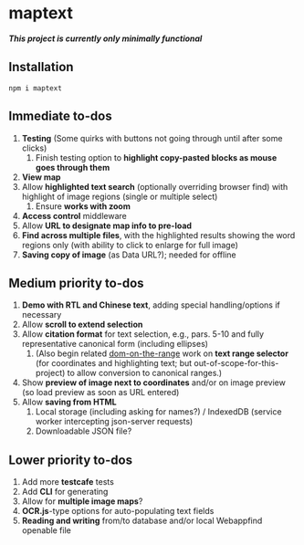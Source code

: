 # maptext

***This project is currently only minimally functional***

## Installation

```
npm i maptext
```

## Immediate to-dos

1. **Testing** (Some quirks with buttons not going through until after
    some clicks)
    1. Finish testing option to
        **highlight copy-pasted blocks as mouse goes through them**
1. **View map**
  1. Allow **highlighted text search** (optionally overriding browser
      find) with highlight of image regions (single or multiple select)
      1. Ensure **works with zoom**
1. **Access control** middleware
1. Allow **URL to designate map info to pre-load**
1. **Find across multiple files**, with the highlighted
      results showing the word regions only (with
      ability to click to enlarge for full image)
1. **Saving copy of image** (as Data URL?); needed for offline

## Medium priority to-dos

1. **Demo with RTL and Chinese text**, adding special
    handling/options if necessary
1. Allow **scroll to extend selection**
1. Allow **citation format** for text selection, e.g., pars. 5-10 and
    fully representative canonical form (including ellipses)
    1. (Also begin related [dom-on-the-range](http://github.com/brettz9/dom-on-the-range)
      work on **text range selector** (for coordinates and
        highlighting text; but out-of-scope-for-this-project) to
        allow conversion to canonical ranges.)
1. Show **preview of image next to coordinates** and/or on image
    preview (so load preview as soon as URL entered)
1. Allow **saving from HTML**
    1. Local storage (including asking for names?) / IndexedDB (service
        worker intercepting json-server requests)
    1. Downloadable JSON file?

## Lower priority to-dos

1. Add more **testcafe** tests
1. Add **CLI** for generating
1. Allow for **multiple image maps**?
1. **OCR.js**-type options for auto-populating text fields
1. **Reading and writing** from/to database and/or
    local Webappfind openable file
